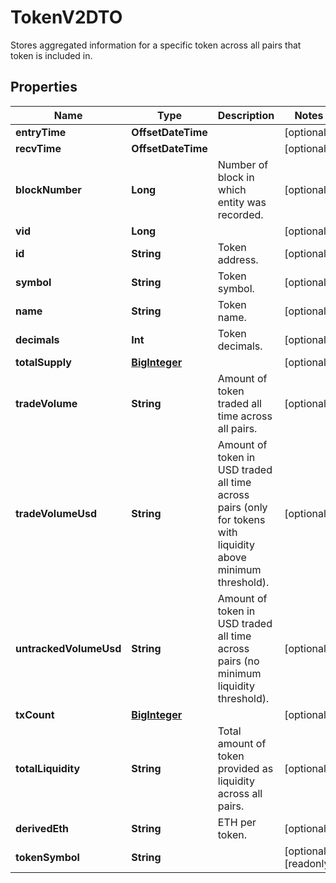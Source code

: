 

# TokenV2DTO

Stores aggregated information for a specific token across all pairs that token is included in.

## Properties

Name | Type | Description | Notes
------------ | ------------- | ------------- | -------------
**entryTime** | **OffsetDateTime** |  |  [optional]
**recvTime** | **OffsetDateTime** |  |  [optional]
**blockNumber** | **Long** | Number of block in which entity was recorded. |  [optional]
**vid** | **Long** |  |  [optional]
**id** | **String** | Token address. |  [optional]
**symbol** | **String** | Token symbol. |  [optional]
**name** | **String** | Token name. |  [optional]
**decimals** | **Int** | Token decimals. |  [optional]
**totalSupply** | [**BigInteger**](BigInteger.md) |  |  [optional]
**tradeVolume** | **String** | Amount of token traded all time across all pairs. |  [optional]
**tradeVolumeUsd** | **String** | Amount of token in USD traded all time across pairs (only for tokens with liquidity above minimum threshold). |  [optional]
**untrackedVolumeUsd** | **String** | Amount of token in USD traded all time across pairs (no minimum liquidity threshold). |  [optional]
**txCount** | [**BigInteger**](BigInteger.md) |  |  [optional]
**totalLiquidity** | **String** | Total amount of token provided as liquidity across all pairs. |  [optional]
**derivedEth** | **String** | ETH per token. |  [optional]
**tokenSymbol** | **String** |  |  [optional] [readonly]



